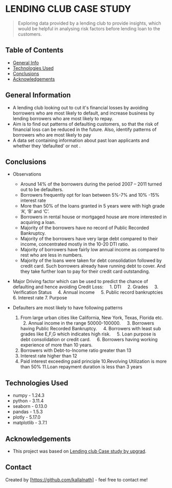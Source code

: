 # LENDING CLUB CASE STUDY
> Exploring data provided by a lending club to provide insights, which would be helpful in analysing risk factors before lending loan to the customers. 


## Table of Contents
* [General Info](#general-information)
* [Technologies Used](#technologies-used)
* [Conclusions](#conclusions)
* [Acknowledgements](#acknowledgements)

<!-- You can include any other section that is pertinent to your problem -->

## General Information
- A lending club looking out to cut it's financial losses by avoiding borrowers who are most likely to default, and increase business by lending borrowers who are most likely to repay.
- Aim is to find out patterns of defaulting customers, so that the risk of financial loss can be reduced in the future. Also, identify patterns of borrowers who are most likely to pay 
- A data set containing information about past loan applicants and whether they ‘defaulted’ or not . 

<!-- You don't have to answer all the questions - just the ones relevant to your project. -->

## Conclusions

- Observations
    - Around 14% of the borrowers during the period 2007 – 2011 turned out to be defaulters.
    - Borrowers frequently opt for loan between 5%-7% and 10% -15% interest rate
    - More than 50% of the loans granted in 5 years were with high grade ‘A’, ‘B’ and ‘C’.
    - Borrowers in rental house or mortgaged house are more interested in acquiring a loan.
    - Majority of the borrowers have no record of Public Recorded Bankruptcy. 
    - Majority of the borrowers have very large debt compared to their income, concentrated mostly in the 10-20 DTI ratio.
    - Majority of borrowers have fairly low annual income as compared to rest who are less in numbers.
    - Majority of the loans were taken for debt consolidation followed by credit card. Such borrowers already have running debt to cover. And they take further loan to pay for their credit card outstanding.


- Major Driving factor which can be used to predict the chance of defaulting and hence avoiding Credit Loss:
    1. DTI 
    2. Grades
    3. Verification Status
    4. Annual income
    5. Public record bankruptcies
    6. Interest rate
    7. Purpose


-  Defaulters are most likely to have following patterns
    1. From large urban cities like California, New York, Texas, Florida etc. 
    2. Annual income in the range 50000-100000.
    3. Borrowers having Public Recorded Bankruptcy.
    4. Borrowers with least sub grades like E,F,G which indicates high risk.
    5. Loan purpose is debt consolidation or credit card.
    6. Borrowers having working experience of more than 10 years.
    7. Borrowers with Debt-to-Income ratio greater than 13
    8. Interest rate higher than 12
    9. Paid interest exceeding paid principle
    10.Revolving Utilization is more than 50%
    11.Loan repayment duration is less than 3 years


<!-- You don't have to answer all the questions - just the ones relevant to your project. -->


## Technologies Used
- numpy   - 1.24.3
- python  - 3.11.4
- seaborn - 0.13.0
- pandas  - 1.5.3
- plotly  - 5.17.0
- matplotlib - 3.7.1

<!-- As the libraries versions keep on changing, it is recommended to mention the version of library used in this project -->

## Acknowledgements
- This project was based on [Lending club Case study by upgrad](https://learn.upgrad.com/course/4705/segment/42284/254159/776531/3902171).


## Contact
Created by [https://github.com/kallalnath] - feel free to contact me!


<!-- Optional -->
<!-- ## License -->
<!-- This project is open source and available under the [... License](). -->

<!-- You don't have to include all sections - just the one's relevant to your project -->